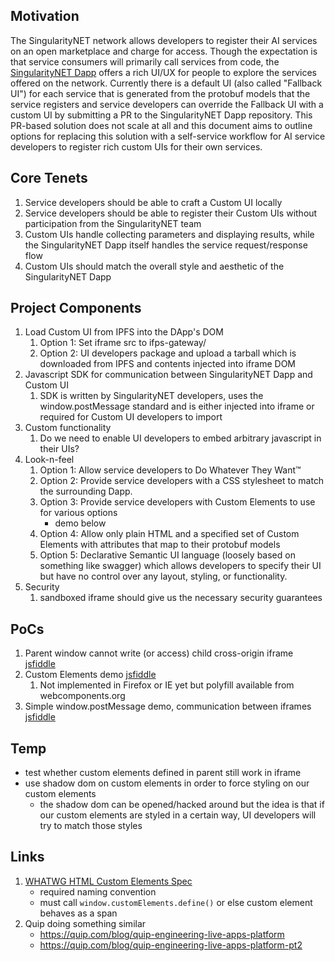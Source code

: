 ## Motivation

The SingularityNET network allows developers to register their AI services on an open marketplace and charge for access. Though the expectation is that service consumers will primarily call services from code, the [SingularityNET Dapp](https://github.com/singnet/alpha-dapp) offers a rich UI/UX for people to explore the services offered on the network. Currently there is a default UI (also called "Fallback UI") for each service that is generated from the protobuf models that the service registers and service developers can override the Fallback UI with a custom UI by submitting a PR to the SingularityNET Dapp repository. This PR-based solution does not scale at all and this document aims to outline options for replacing this solution with a self-service workflow for AI service developers to register rich custom UIs for their own services.

## Core Tenets

1. Service developers should be able to craft a Custom UI locally
1. Service developers should be able to register their Custom UIs without participation from the SingularityNET team
1. Custom UIs handle collecting parameters and displaying results, while the SingularityNET Dapp itself handles the service request/response flow
1. Custom UIs should match the overall style and aesthetic of the SingularityNET Dapp

## Project Components
1. Load Custom UI from IPFS into the DApp's DOM
   1. Option 1: Set iframe src to ifps-gateway/<ipfsHash> 
   1. Option 2: UI developers package and upload a tarball which is downloaded from IPFS and contents injected into iframe DOM 
1. Javascript SDK for communication between SingularityNET Dapp and Custom UI
   1. SDK is written by SingularityNET developers, uses the window.postMessage standard and is either injected into iframe or required for Custom UI developers to import
1. Custom functionality
   1. Do we need to enable UI developers to embed arbitrary javascript in their UIs?
1. Look-n-feel
   1. Option 1: Allow service developers to Do Whatever They Want™
   1. Option 2: Provide service developers with a CSS stylesheet to match the surrounding Dapp.
   1. Option 3: Provide service developers with Custom Elements to use for various options
      * demo below
   1. Option 4: Allow only plain HTML and a specified set of Custom Elements with attributes that map to their protobuf models
   1. Option 5: Declarative Semantic UI language (loosely based on something like swagger) which allows developers to specify their UI but have no control over any layout, styling, or functionality.
1. Security
   1. sandboxed iframe should give us the necessary security guarantees

## PoCs
1. Parent window cannot write (or access) child cross-origin iframe [jsfiddle](https://jsfiddle.net/appleyard/yph8o3x0/)
1. Custom Elements demo [jsfiddle](https://jsfiddle.net/appleyard/m2syf4zj/44/)
   1. Not implemented in Firefox or IE yet but polyfill available from webcomponents.org
1. Simple window.postMessage demo, communication between iframes [jsfiddle](https://google.com)


## Temp
- test whether custom elements defined in parent still work in iframe
- use shadow dom on custom elements in order to force styling on our custom elements
   - the shadow dom can be opened/hacked around but the idea is that if our custom elements are styled in a certain way, UI developers will try to match those styles

## Links
1. [WHATWG HTML Custom Elements Spec](https://html.spec.whatwg.org/multipage/custom-elements.html#custom-elements)
   * required naming convention
   * must call `window.customElements.define()` or else custom element behaves as a span
1. Quip doing something similar
   * https://quip.com/blog/quip-engineering-live-apps-platform
   * https://quip.com/blog/quip-engineering-live-apps-platform-pt2
   
